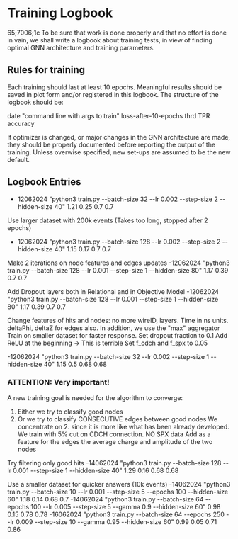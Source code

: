 # Training Logbook
65;7006;1c
To be sure that work is done properly and that no effort is done in vain,
we shall write a logbook about training tests, in view of finding optimal
GNN architecture and training parameters.

## Rules for training

Each training should last at least 10 epochs.
Meaningful results should be saved in plot form and/or registered in this logbook.
The structure of the logbook should be:

date "command line with args to train" loss-after-10-epochs thrd TPR accuracy

If optimizer is changed, or major changes in the GNN architecture are made, they
should be properly documented before reporting the output of the training.
Unless overwise specified, new set-ups are assumed to be the new default.

## Logbook Entries

- 12062024 "python3 train.py --batch-size 32 --lr 0.002 --step-size 2 --hidden-size 40" 1.21 0.25 0.7 0.7

Use larger dataset with 200k events
(Takes too long, stopped after 2 epochs)
- 12062024 "python3 train.py --batch-size 128 --lr 0.002 --step-size 2 --hidden-size 40" 1.15 0.17 0.7 0.7

Make 2 iterations on node features and edges updates
-12062024 "python3 train.py --batch-size 128 --lr 0.001 --step-size 1 --hidden-size 80" 1.17 0.39 0.7 0.7

Add Dropout layers both in Relational and in Objective Model
-12062024 "python3 train.py --batch-size 128 --lr 0.001 --step-size 1 --hidden-size 80" 1.17 0.39 0.7 0.7

Change features of hits and nodes:
no more wireID, layers. Time in ns units.
deltaPhi, deltaZ for edges also.
In addition, we use the "max" aggregator
Train on smaller dataset for faster response.
Set dropout fraction to 0.1
Add ReLU at the beginning -> This is terrible
Set f_cdch and f_spx to 0.05

-12062024 "python3 train.py --batch-size 32 --lr 0.002 --step-size 1 --hidden-size 40" 1.15 0.5 0.68 0.68

### ATTENTION: Very important!

A new training goal is needed for the algorithm to converge:
1. Either we try to classify good nodes
2. Or we try to classify CONSECUTIVE edges between good nodes
We concentrate on 2. since it is more like what has been already developed.
We train with 5% cut on CDCH connection. NO SPX data
Add as a feature for the edges the average charge and amplitude of the two nodes

Try filtering only good hits
-14062024 "python3 train.py --batch-size 128 --lr 0.001 --step-size 1 --hidden-size 40" 1.29 0.16 0.68 0.68

Use a smaller dataset for quicker answers (10k events)
-14062024 "python3 train.py --batch-size 10 --lr 0.001 --step-size 5 --epochs 100 --hidden-size 60" 1.18 0.14 0.68 0.7
-14062024 "python3 train.py --batch-size 64 --epochs 100 --lr 0.005 --step-size 5 --gamma 0.9 --hidden-size 60" 0.98 0.15 0.78 0.78
-16062024 "python3 train.py --batch-size 64 --epochs 250 --lr 0.009 --step-size 10 --gamma 0.95 --hidden-size 60" 0.99 0.05 0.71 0.86